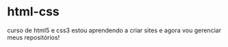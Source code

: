 # html-css
 curso de html5 e css3
estou aprendendo a criar sites e agora vou gerenciar meus repositórios!